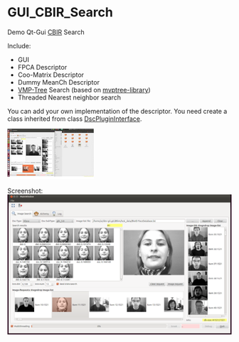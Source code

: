 # GUI_CBIR_Search

Demo Qt-Gui [CBIR](https://en.wikipedia.org/wiki/Content-based_image_retrieval) Search

Include:
- GUI
- FPCA Descriptor
- Coo-Matrix Descriptor
- Dummy MeanCh Descriptor
- [VMP-Tree](https://en.wikipedia.org/wiki/MVP_tree) Search (based on [mvptree-library](https://code.google.com/archive/p/mvptree-library/))
- Threaded Nearest neighbor search

You can add your own implementation of the descriptor. You need create a class inherited from class [DscPluginInterface](https://github.com/gakarak/GUI_CBIR_Search/blob/master/DSC_Plugin_Interface/dscplugininterface.h).

[![alt tag](img/gui_cbir_search_1.png)](https://www.youtube.com/watch?v=wMTiA2vHxcM)

Screenshot:
![alt tag](img/gui_cbir_search_0.png)
